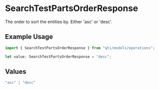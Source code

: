# SearchTestPartsOrderResponse

The order to sort the entities by. Either 'asc' or 'desc'.

## Example Usage

```typescript
import { SearchTestPartsOrderResponse } from "qti/models/operations";

let value: SearchTestPartsOrderResponse = "desc";
```

## Values

```typescript
"asc" | "desc"
```
